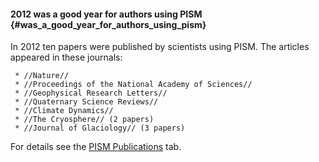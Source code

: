 #### 2012 was a good year for authors using PISM {#was_a_good_year_for_authors_using_pism}

In 2012 ten papers were published by scientists using PISM. The articles
appeared in these journals:

` * //Nature//`\
` * //Proceedings of the National Academy of Sciences//`\
` * //Geophysical Research Letters//`\
` * //Quaternary Science Reviews//`\
` * //Climate Dynamics//`\
` * //The Cryosphere// (2 papers)`\
` * //Journal of Glaciology// (3 papers)`

For details see the [PISM Publications](:publications) tab.
